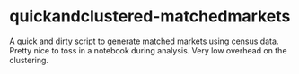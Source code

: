 # quickandclustered-matchedmarkets
A quick and dirty script to generate matched markets using census data. Pretty nice to toss in a notebook during analysis. Very low overhead on the clustering. 
